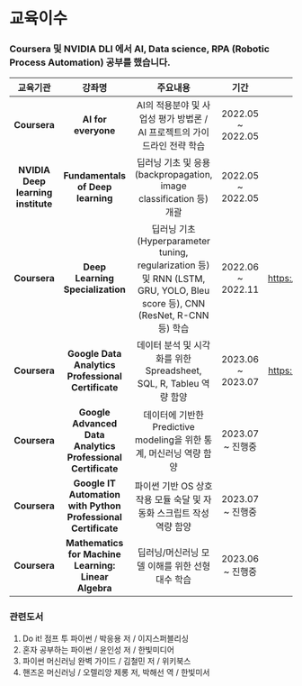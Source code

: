 # 교육이수

### **Coursera** 및 **NVIDIA DLI** 에서 AI, Data science, RPA (Robotic Process Automation) 공부를 했습니다.

| 교육기관    | 강좌명          | 주요내용          |기간                            | 수료증   |
 :-----------: | :---------------: |:----------------:|:------------------------------:| :----------:|
|    **Coursera**  | **AI for everyone** | AI의 적용분야 및 사업성 평가 방법론 / AI 프로젝트의 가이드라인 전략 학습 | 2022.05 ~ 2022.05 | https://www.coursera.org/account/accomplishments/certificate/HKVAWDUMET2S |
|    **NVIDIA Deep learning institute**    | **Fundamentals of Deep learning** | 딥러닝 기초 및 응용 (backpropagation, image classification 등) 개괄 | 2022.05 ~ 2022.05 | https://courses.nvidia.com/certificates/1bcdc277b14c48bebec4ad0ebe8bbdad/ |
|   **Coursera**    | **Deep Learning Specialization** | 딥러닝 기초 (Hyperparameter tuning, regularization 등) 및 RNN (LSTM, GRU, YOLO, Bleu score 등), CNN (ResNet, R-CNN 등) 학습 | 2022.06 ~ 2022.11 | https://www.coursera.org/account/accomplishments/specialization/certificate/YT2HZNMZN5V4 |
|   **Coursera**    | **Google Data Analytics Professional Certificate**  | 데이터 분석 및 시각화를 위한 Spreadsheet, SQL, R, Tableu 역량 함양 | 2023.06 ~ 2023.07 | https://www.coursera.org/account/accomplishments/specialization/certificate/C7QQ584PEQLM |
|   **Coursera**    | **Google Advanced Data Analytics Professional Certificate**  | 데이터에 기반한 Predictive modeling을 위한 통계, 머신러닝 역량 함양 | 2023.07 ~ 진행중 | N/A |
|   **Coursera**    | **Google IT Automation with Python Professional Certificate**  | 파이썬 기반 OS 상호작용 모듈 숙달 및 자동화 스크립트 작성 역량 함양 | 2023.07 ~ 진행중 | N/A |
|   **Coursera**    | **Mathematics for Machine Learning: Linear Algebra**  | 딥러닝/머신러닝 모델 이해를 위한 선형대수 학습 | 2023.06 ~ 진행중 | N/A |

### 관련도서
1. Do it! 점프 투 파이썬 / 박응용 저 / 이지스퍼블리싱
2. 혼자 공부하는 파이썬 / 윤인성 저 / 한빛미디어
3. 파이썬 머신러닝 완벽 가이드 / 김철민 저 / 위키북스
4. 핸즈온 머신러닝 / 오렐리앙 제롱 저, 박해선 역 / 한빛미서
